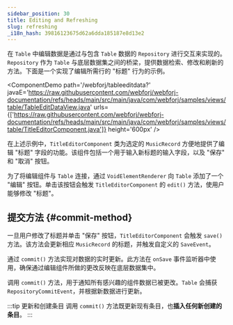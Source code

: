 ```yaml
---
sidebar_position: 30
title: Editing and Refreshing
slug: refreshing
_i18n_hash: 39816123675d62a6dda185187e8d13e2
---
```

在 `Table` 中编辑数据是通过与包含 `Table` 数据的 `Repository` 进行交互来实现的。`Repository` 作为 `Table` 与底层数据集之间的桥梁，提供数据检索、修改和刷新的方法。下面是一个实现了编辑所需行的 "标题" 行为的示例。

<ComponentDemo 
path='/webforj/tableeditdata?' 
javaE='https://raw.githubusercontent.com/webforj/webforj-documentation/refs/heads/main/src/main/java/com/webforj/samples/views/table/TableEditDataView.java'
urls={['https://raw.githubusercontent.com/webforj/webforj-documentation/refs/heads/main/src/main/java/com/webforj/samples/views/table/TitleEditorComponent.java']}
height='600px'
/>

在上述示例中，`TitleEditorComponent` 类为选定的 `MusicRecord` 方便地提供了编辑 "标题" 字段的功能。该组件包括一个用于输入新标题的输入字段，以及 "保存" 和 "取消" 按钮。

为了将编辑组件与 `Table` 连接，通过 `VoidElementRenderer` 向 `Table` 添加了一个 "编辑" 按钮。单击该按钮会触发 `TitleEditorComponent` 的 `edit()` 方法，使用户能够修改 "标题"。

## 提交方法 {#commit-method}

一旦用户修改了标题并单击 "保存" 按钮，`TitleEditorComponent` 会触发 `save()` 方法。该方法会更新相应 `MusicRecord` 的标题，并触发自定义的 `SaveEvent`。

通过 `commit()` 方法实现对数据的实时更新。此方法在 `onSave` 事件监听器中使用，确保通过编辑组件所做的更改反映在底层数据集中。

调用 `commit()` 方法，用于通知所有感兴趣的组件数据已被更改。`Table` 会捕获 `RepositoryCommitEvent`，并根据新数据进行更新。

:::tip 更新和创建条目
调用 `commit()` 方法既更新现有条目，也**插入任何新创建的条目**。
:::
